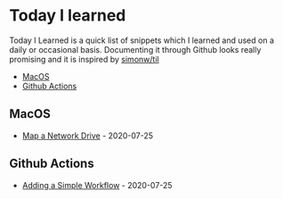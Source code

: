 # Today I learned   
Today I Learned is a quick list of snippets which I learned and used on a daily or occasional basis. Documenting it through Github looks really promising and it is inspired by [simonw/til](https://github.com/simonw/til)

- [MacOS](#macos)
- [Github Actions](#github-actions)

## MacOS
* [Map a Network Drive](https://github.com/Akbarsait/todayilearned/blob/master/macos/map-a-network-drive.md) - 2020-07-25


## Github Actions
* [Adding a Simple Workflow](https://github.com/Akbarsait/todayilearned/blob/master/github-actions/adding-a-simple-workflow.md) - 2020-07-25